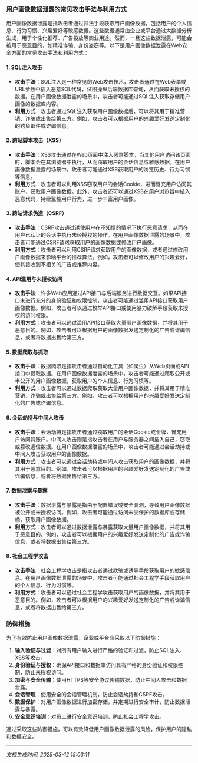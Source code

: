 ### 用户画像数据泄露的常见攻击手法与利用方式

用户画像数据泄露是指攻击者通过非法手段获取用户画像数据，包括用户的个人信息、行为习惯、兴趣爱好等敏感数据。这些数据通常由企业或平台通过大数据分析生成，用于个性化推荐、广告投放等商业用途。然而，一旦这些数据泄露，可能会被用于恶意目的，如精准诈骗、身份盗窃等。以下是用户画像数据泄露在Web安全方面的常见攻击手法和利用方式：

#### 1. **SQL注入攻击**
   - **攻击手法**：SQL注入是一种常见的Web攻击技术，攻击者通过在Web表单或URL参数中插入恶意SQL代码，试图操纵后端数据库查询，从而获取未授权的数据。在用户画像数据泄露的场景中，攻击者可能通过SQL注入获取存储用户画像的数据库内容。
   - **利用方式**：攻击者通过SQL注入获取用户画像数据后，可以将其用于精准营销、诈骗或出售给第三方。例如，攻击者可以根据用户的兴趣爱好发送定制化的钓鱼邮件或诈骗信息。

#### 2. **跨站脚本攻击（XSS）**
   - **攻击手法**：XSS攻击通过在Web页面中注入恶意脚本，当其他用户访问该页面时，脚本会在其浏览器中执行，从而窃取用户的会话信息或敏感数据。在用户画像数据泄露的场景中，攻击者可能通过XSS获取用户的浏览历史、行为习惯等信息。
   - **利用方式**：攻击者可以利用XSS窃取用户的会话Cookie，进而冒充用户访问其账户，获取用户画像数据。此外，攻击者还可以通过XSS在用户浏览器中植入恶意代码，持续监控用户行为，进一步丰富用户画像。

#### 3. **跨站请求伪造（CSRF）**
   - **攻击手法**：CSRF攻击通过诱使用户在不知情的情况下执行恶意请求，从而在用户已认证的会话中执行未经授权的操作。在用户画像数据泄露的场景中，攻击者可能通过CSRF请求获取用户的画像数据或修改用户画像。
   - **利用方式**：攻击者可以利用CSRF请求获取用户的画像数据，或者通过修改用户画像数据来影响平台的推荐算法。例如，攻击者可以修改用户的兴趣爱好，使其接收到不相关的广告或推荐内容。

#### 4. **API滥用与未授权访问**
   - **攻击手法**：许多Web应用通过API接口与后端服务进行数据交互。如果API接口未进行充分的身份验证和权限控制，攻击者可能通过滥用API接口获取用户画像数据。例如，攻击者可以通过枚举API接口或使用暴力破解手段获取未授权的访问权限。
   - **利用方式**：攻击者可以通过滥用API接口获取大量用户画像数据，并将其用于恶意目的。例如，攻击者可以根据用户的画像数据发送定制化的广告或诈骗信息，或者将数据出售给第三方。

#### 5. **数据爬取与抓取**
   - **攻击手法**：数据爬取是指攻击者通过自动化工具（如爬虫）从Web页面或API接口中提取数据。在用户画像数据泄露的场景中，攻击者可能通过爬取公开或半公开的用户画像数据，获取用户的个人信息、行为习惯等。
   - **利用方式**：攻击者可以通过数据爬取获取大量用户画像数据，并将其用于精准营销、诈骗或出售给第三方。例如，攻击者可以根据用户的兴趣爱好发送定制化的广告或诈骗信息。

#### 6. **会话劫持与中间人攻击**
   - **攻击手法**：会话劫持是指攻击者通过窃取用户的会话Cookie或令牌，冒充用户访问其账户。中间人攻击则是指攻击者在用户与服务器之间插入自己，窃取或篡改通信数据。在用户画像数据泄露的场景中，攻击者可能通过会话劫持或中间人攻击获取用户的画像数据。
   - **利用方式**：攻击者可以通过会话劫持或中间人攻击获取用户的画像数据，并将其用于恶意目的。例如，攻击者可以根据用户的兴趣爱好发送定制化的广告或诈骗信息，或者将数据出售给第三方。

#### 7. **数据泄露与暴露**
   - **攻击手法**：数据泄露与暴露是指由于配置错误或安全漏洞，导致用户画像数据被公开或未授权访问。例如，攻击者可能通过访问未受保护的数据库或存储桶，获取用户画像数据。
   - **利用方式**：攻击者可以通过数据泄露与暴露获取大量用户画像数据，并将其用于恶意目的。例如，攻击者可以根据用户的兴趣爱好发送定制化的广告或诈骗信息，或者将数据出售给第三方。

#### 8. **社会工程学攻击**
   - **攻击手法**：社会工程学攻击是指攻击者通过欺骗或诱导手段获取用户的敏感信息。在用户画像数据泄露的场景中，攻击者可能通过社会工程学手段获取用户的个人信息、行为习惯等。
   - **利用方式**：攻击者可以通过社会工程学攻击获取用户的画像数据，并将其用于恶意目的。例如，攻击者可以根据用户的兴趣爱好发送定制化的广告或诈骗信息，或者将数据出售给第三方。

### 防御措施

为了有效防止用户画像数据泄露，企业或平台应采取以下防御措施：

1. **输入验证与过滤**：对所有用户输入进行严格的验证和过滤，防止SQL注入、XSS等攻击。
2. **身份验证与授权**：确保API接口和数据库访问具有严格的身份验证和权限控制，防止未授权访问。
3. **加密与安全传输**：使用HTTPS等安全协议传输数据，防止中间人攻击和数据泄露。
4. **会话管理**：使用安全的会话管理机制，防止会话劫持和CSRF攻击。
5. **数据保护**：对用户画像数据进行加密存储，并定期进行安全审计，防止数据泄露与暴露。
6. **安全意识培训**：对员工进行安全意识培训，防止社会工程学攻击。

通过采取这些防御措施，可以有效降低用户画像数据泄露的风险，保护用户的隐私和数据安全。

---

*文档生成时间: 2025-03-12 15:03:11*



















